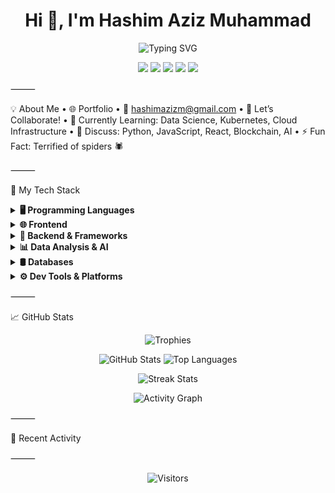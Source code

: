 <h1 align="center">Hi 👋, I'm Hashim Aziz Muhammad</h1>


<p align="center">
  <img src="https://readme-typing-svg.demolab.com?font=Fira+Code&size=24&pause=1000&color=6EE7B7&width=500&lines=Full+Stack+Developer;Data+Science+Enthusiast;Blockchain+Explorer;Continuous+Learner+⚡" alt="Typing SVG"/>
</p>


<p align="center">
  <a href="https://linkedin.com/in/hashimaziz88"><img src="https://img.shields.io/badge/LinkedIn-0077B5?style=for-the-badge&logo=linkedin&logoColor=white"></a>
  <a href="mailto:hashimazizm@gmail.com"><img src="https://img.shields.io/badge/Gmail-D14836?style=for-the-badge&logo=gmail&logoColor=white"></a>
  <a href="https://www.instagram.com/hashimaziz88/"><img src="https://img.shields.io/badge/Instagram-E4405F?style=for-the-badge&logo=instagram&logoColor=white"></a>
  <a href="https://discordapp.com/users/1053397914782810112"><img src="https://img.shields.io/badge/Discord-7289DA?style=for-the-badge&logo=discord&logoColor=white"></a>
  <a href="https://www.twitch.tv/techboxenthusiast"><img src="https://img.shields.io/badge/Twitch-9146FF?style=for-the-badge&logo=twitch&logoColor=white"></a>
</p>



⸻

💡 About Me
	•	🌐 Portfolio
	•	📩 hashimazizm@gmail.com
	•	🤝 Let’s Collaborate!
	•	🌱 Currently Learning: Data Science, Kubernetes, Cloud Infrastructure
	•	💬 Discuss: Python, JavaScript, React, Blockchain, AI
	•	⚡ Fun Fact: Terrified of spiders 🕷️

⸻

🚀 My Tech Stack

<details>
  <summary><strong>🖥️ Programming Languages</strong></summary>


Python, JavaScript, C#

</details>


<details>
  <summary><strong>🌐 Frontend</strong></summary>


React, Redux, HTML5, CSS3, Bootstrap

</details>


<details>
  <summary><strong>🔧 Backend & Frameworks</strong></summary>


Node.js, Express.js, Django, ASP.NET Core

</details>


<details>
  <summary><strong>📊 Data Analysis & AI</strong></summary>


Pandas, NumPy, Matplotlib, Scikit-learn

</details>


<details>
  <summary><strong>🛢️ Databases</strong></summary>


MongoDB, MySQL

</details>


<details>
  <summary><strong>⚙️ Dev Tools & Platforms</strong></summary>


Git, GitHub, Docker, Linux, Postman, Figma

</details>



⸻

📈 GitHub Stats

<p align="center">
  <img src="https://github-profile-trophy.vercel.app/?username=hashimaziz88&theme=onedark&no-frame=true&row=1&margin-w=15" alt="Trophies">
</p>


<p align="center">
  <img src="https://github-readme-stats.vercel.app/api?username=hashimaziz88&show_icons=true&theme=onedark&hide_border=true" alt="GitHub Stats">
  <img src="https://github-readme-stats.vercel.app/api/top-langs/?username=hashimaziz88&layout=compact&theme=onedark&langs_count=6&hide_border=true" alt="Top Languages">
</p>


<p align="center">
  <img src="https://streak-stats.demolab.com?user=hashimaziz88&theme=onedark&hide_border=true" alt="Streak Stats">
</p>


<p align="center">
  <img src="https://github-readme-activity-graph.vercel.app/graph?username=hashimaziz88&theme=react-dark&area=true&hide_border=true" alt="Activity Graph">
</p>



⸻

📝 Recent Activity

<!-- GitHub Activity Feed (Auto-updating) -->



⸻


<p align="center">
  <img src="https://visitor-badge.glitch.me/badge?page_id=hashimaziz88.hashimaziz88" alt="Visitors"/>
</p>
